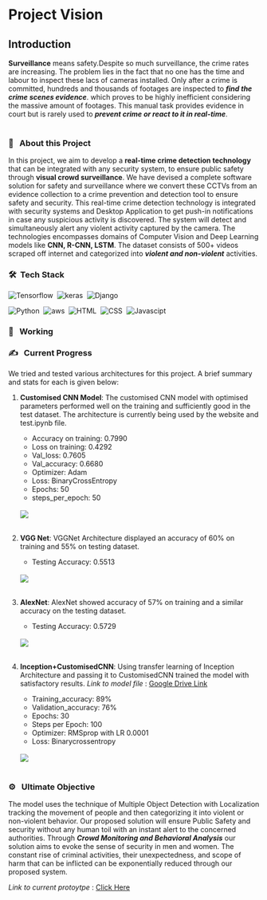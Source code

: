# Project Vision
## Introduction
**Surveillance** means safety.Despite so much surveillance, the crime rates are increasing. The problem lies in the fact that no one has the time and labour to inspect these lacs of cameras installed. Only after a crime is committed, hundreds and thousands of footages are inspected to ***find the crime scenes evidence***. which proves to be highly inefficient considering the massive amount of footages. This manual task provides evidence in court but is rarely used to ***prevent crime or react to it in real-time***.    
<br>

### 🔭 &nbsp; About this Project
In this project, we aim to develop a **real-time crime detection technology** that can be integrated with any security system, to ensure public safety through **visual crowd surveillance**.
We have devised a complete software solution for safety and surveillance where we convert these CCTVs from an evidence collection to a crime prevention and detection tool to ensure safety and security. This real-time crime detection technology is integrated with security systems and Desktop Application to get push-in notifications in case any suspicious activity is discovered.
The system will detect and simultaneously alert any violent activity captured by the camera. The technologies encompasses domains of Computer Vision and Deep Learning models like **CNN, R-CNN, LSTM**. The dataset consists of 500+ videos scraped off internet and categorized into ***violent and non-violent*** activities. 
<br>

### 🛠 &nbsp;Tech Stack
![Tensorflow](https://img.shields.io/badge/TensorFlow%20-%23FF6F00.svg?&style=for-the-badge&logo=TensorFlow&logoColor=white)&nbsp;
![keras](https://img.shields.io/badge/Keras%20-%23D00000.svg?&style=for-the-badge&logo=Keras&logoColor=white)&nbsp;
![Django](https://img.shields.io/badge/django%20-%23092E20.svg?&style=for-the-badge&logo=django&logoColor=white)&nbsp;
 
![Python](https://img.shields.io/badge/python%20-%2314354C.svg?&style=for-the-badge&logo=python&logoColor=white)&nbsp;
![aws](https://img.shields.io/badge/AWS%20-%23FF9900.svg?&style=for-the-badge&logo=amazon-aws&logoColor=white)&nbsp;
![HTML](https://img.shields.io/badge/html5%20-%23E34F26.svg?&style=for-the-badge&logo=html5&logoColor=white)&nbsp;
![CSS](https://img.shields.io/badge/css3%20-%231572B6.svg?&style=for-the-badge&logo=css3&logoColor=white)&nbsp;
![Javascipt](https://img.shields.io/badge/javascript%20-%23323330.svg?&style=for-the-badge&logo=javascript&logoColor=%23F7DF1E)
<br>

### 💼 &nbsp; Working
 

###  ✍️ &nbsp; Current Progress
We tried and tested various architectures for this project. A brief summary and stats for each is given below:
1. **Customised CNN Model**: The customised CNN model with optimised parameters performed well on the training and sufficiently good in the test dataset. The architecture is currently being used by the website and test.ipynb file.

    - Accuracy on training: 0.7990
    - Loss on training: 0.4292
    - Val_loss: 0.7605
    - Val_accuracy: 0.6680
    - Optimizer: Adam
    - Loss: BinaryCrossEntropy
    - Epochs: 50
    - steps_per_epoch: 50 
    <br><br>
    <img src="stats/CustomisedCNN.png">
    <br><br>

2. **VGG Net**: VGGNet Architecture displayed an accuracy of 60% on training and 55% on testing dataset.
    - Testing Accuracy: 0.5513
    <br><br>
    <img src="stats/VGGNet.png">
    <br><br>

3. **AlexNet**: AlexNet showed accuracy of 57% on training and a similar accuracy on the testing dataset. 
    - Testing Accuracy: 0.5729
    <br><br>
    <img src="stats/AlexNet .png">
    <br><br>

4. **Inception+CustomisedCNN**: Using transfer learning of Inception Architecture and passing it to CustomisedCNN trained the model with satisfactory results. 
*Link to model file* : [Google Drive Link](https://drive.google.com/file/d/1yTbm7oMn1znMEOD7X-s9NDqtyvpUZfTe/view?usp=sharing)
    - Training_accuracy: 89%
    - Validation_accuracy: 76%
    - Epochs: 30
    - Steps per Epoch: 100
    - Optimizer: RMSprop with LR 0.0001
    - Loss: Binarycrossentropy
    <br><br>
    <img src="stats/CustomisedInceptionV3+CNN.png">
    <br><br>

### ⚙️ &nbsp; Ultimate Objective
The model uses the technique of Multiple Object Detection with Localization tracking the movement of people and then categorizing it into violent or non-violent behavior. Our proposed solution will ensure Public Safety and security without any human toil with an instant alert to the concerned authorities. Through ***Crowd Monitoring and Behavioral Analysis*** our solution aims to evoke the sense of security in men and women. The constant rise of criminal activities, their unexpectedness, and scope of harm that can be inflicted can be exponentially reduced through our proposed system. 

*Link to current protoytpe* : [Click Here](http://ec2-18-206-46-76.compute-1.amazonaws.com:8000/)

